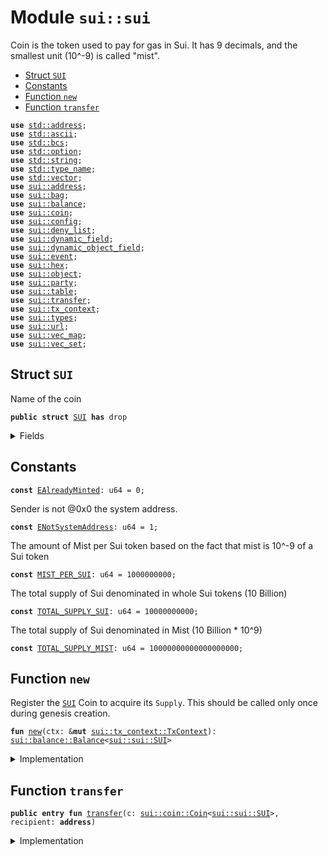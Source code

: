 
<a name="sui_sui"></a>

# Module `sui::sui`

Coin<SUI> is the token used to pay for gas in Sui.
It has 9 decimals, and the smallest unit (10^-9) is called "mist".


-  [Struct `SUI`](#sui_sui_SUI)
-  [Constants](#@Constants_0)
-  [Function `new`](#sui_sui_new)
-  [Function `transfer`](#sui_sui_transfer)


<pre><code><b>use</b> <a href="../std/address.md#std_address">std::address</a>;
<b>use</b> <a href="../std/ascii.md#std_ascii">std::ascii</a>;
<b>use</b> <a href="../std/bcs.md#std_bcs">std::bcs</a>;
<b>use</b> <a href="../std/option.md#std_option">std::option</a>;
<b>use</b> <a href="../std/string.md#std_string">std::string</a>;
<b>use</b> <a href="../std/type_name.md#std_type_name">std::type_name</a>;
<b>use</b> <a href="../std/vector.md#std_vector">std::vector</a>;
<b>use</b> <a href="../sui/address.md#sui_address">sui::address</a>;
<b>use</b> <a href="../sui/bag.md#sui_bag">sui::bag</a>;
<b>use</b> <a href="../sui/balance.md#sui_balance">sui::balance</a>;
<b>use</b> <a href="../sui/coin.md#sui_coin">sui::coin</a>;
<b>use</b> <a href="../sui/config.md#sui_config">sui::config</a>;
<b>use</b> <a href="../sui/deny_list.md#sui_deny_list">sui::deny_list</a>;
<b>use</b> <a href="../sui/dynamic_field.md#sui_dynamic_field">sui::dynamic_field</a>;
<b>use</b> <a href="../sui/dynamic_object_field.md#sui_dynamic_object_field">sui::dynamic_object_field</a>;
<b>use</b> <a href="../sui/event.md#sui_event">sui::event</a>;
<b>use</b> <a href="../sui/hex.md#sui_hex">sui::hex</a>;
<b>use</b> <a href="../sui/object.md#sui_object">sui::object</a>;
<b>use</b> <a href="../sui/party.md#sui_party">sui::party</a>;
<b>use</b> <a href="../sui/table.md#sui_table">sui::table</a>;
<b>use</b> <a href="../sui/transfer.md#sui_transfer">sui::transfer</a>;
<b>use</b> <a href="../sui/tx_context.md#sui_tx_context">sui::tx_context</a>;
<b>use</b> <a href="../sui/types.md#sui_types">sui::types</a>;
<b>use</b> <a href="../sui/url.md#sui_url">sui::url</a>;
<b>use</b> <a href="../sui/vec_map.md#sui_vec_map">sui::vec_map</a>;
<b>use</b> <a href="../sui/vec_set.md#sui_vec_set">sui::vec_set</a>;
</code></pre>



<a name="sui_sui_SUI"></a>

## Struct `SUI`

Name of the coin


<pre><code><b>public</b> <b>struct</b> <a href="../sui/sui.md#sui_sui_SUI">SUI</a> <b>has</b> drop
</code></pre>



<details>
<summary>Fields</summary>


<dl>
</dl>


</details>

<a name="@Constants_0"></a>

## Constants


<a name="sui_sui_EAlreadyMinted"></a>



<pre><code><b>const</b> <a href="../sui/sui.md#sui_sui_EAlreadyMinted">EAlreadyMinted</a>: u64 = 0;
</code></pre>



<a name="sui_sui_ENotSystemAddress"></a>

Sender is not @0x0 the system address.


<pre><code><b>const</b> <a href="../sui/sui.md#sui_sui_ENotSystemAddress">ENotSystemAddress</a>: u64 = 1;
</code></pre>



<a name="sui_sui_MIST_PER_SUI"></a>

The amount of Mist per Sui token based on the fact that mist is
10^-9 of a Sui token


<pre><code><b>const</b> <a href="../sui/sui.md#sui_sui_MIST_PER_SUI">MIST_PER_SUI</a>: u64 = 1000000000;
</code></pre>



<a name="sui_sui_TOTAL_SUPPLY_SUI"></a>

The total supply of Sui denominated in whole Sui tokens (10 Billion)


<pre><code><b>const</b> <a href="../sui/sui.md#sui_sui_TOTAL_SUPPLY_SUI">TOTAL_SUPPLY_SUI</a>: u64 = 10000000000;
</code></pre>



<a name="sui_sui_TOTAL_SUPPLY_MIST"></a>

The total supply of Sui denominated in Mist (10 Billion * 10^9)


<pre><code><b>const</b> <a href="../sui/sui.md#sui_sui_TOTAL_SUPPLY_MIST">TOTAL_SUPPLY_MIST</a>: u64 = 10000000000000000000;
</code></pre>



<a name="sui_sui_new"></a>

## Function `new`

Register the <code><a href="../sui/sui.md#sui_sui_SUI">SUI</a></code> Coin to acquire its <code>Supply</code>.
This should be called only once during genesis creation.


<pre><code><b>fun</b> <a href="../sui/sui.md#sui_sui_new">new</a>(ctx: &<b>mut</b> <a href="../sui/tx_context.md#sui_tx_context_TxContext">sui::tx_context::TxContext</a>): <a href="../sui/balance.md#sui_balance_Balance">sui::balance::Balance</a>&lt;<a href="../sui/sui.md#sui_sui_SUI">sui::sui::SUI</a>&gt;
</code></pre>



<details>
<summary>Implementation</summary>


<pre><code><b>fun</b> <a href="../sui/sui.md#sui_sui_new">new</a>(ctx: &<b>mut</b> TxContext): Balance&lt;<a href="../sui/sui.md#sui_sui_SUI">SUI</a>&gt; {
    <b>assert</b>!(ctx.sender() == @0x0, <a href="../sui/sui.md#sui_sui_ENotSystemAddress">ENotSystemAddress</a>);
    <b>assert</b>!(ctx.epoch() == 0, <a href="../sui/sui.md#sui_sui_EAlreadyMinted">EAlreadyMinted</a>);
    <b>let</b> (treasury, metadata) = coin::create_currency(
        <a href="../sui/sui.md#sui_sui_SUI">SUI</a> {},
        9,
        b"<a href="../sui/sui.md#sui_sui_SUI">SUI</a>",
        b"Sui",
        // TODO: add appropriate description and logo url
        b"",
        option::none(),
        ctx,
    );
    transfer::public_freeze_object(metadata);
    <b>let</b> <b>mut</b> supply = treasury.treasury_into_supply();
    <b>let</b> total_sui = supply.increase_supply(<a href="../sui/sui.md#sui_sui_TOTAL_SUPPLY_MIST">TOTAL_SUPPLY_MIST</a>);
    supply.destroy_supply();
    total_sui
}
</code></pre>



</details>

<a name="sui_sui_transfer"></a>

## Function `transfer`



<pre><code><b>public</b> <b>entry</b> <b>fun</b> <a href="../sui/sui.md#sui_sui_transfer">transfer</a>(c: <a href="../sui/coin.md#sui_coin_Coin">sui::coin::Coin</a>&lt;<a href="../sui/sui.md#sui_sui_SUI">sui::sui::SUI</a>&gt;, recipient: <b>address</b>)
</code></pre>



<details>
<summary>Implementation</summary>


<pre><code><b>public</b> <b>entry</b> <b>fun</b> <a href="../sui/sui.md#sui_sui_transfer">transfer</a>(c: coin::Coin&lt;<a href="../sui/sui.md#sui_sui_SUI">SUI</a>&gt;, recipient: <b>address</b>) {
    transfer::public_transfer(c, recipient)
}
</code></pre>



</details>
